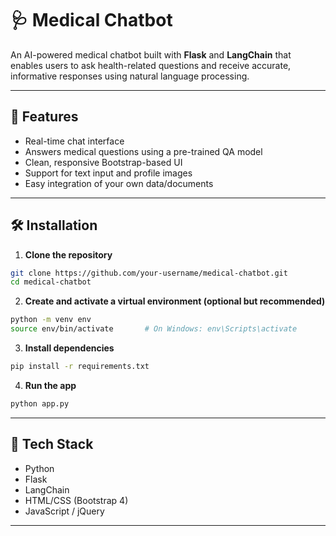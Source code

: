 # 🩺 Medical Chatbot

An AI-powered medical chatbot built with **Flask** and **LangChain** that enables users to ask health-related questions and receive accurate, informative responses using natural language processing.

---

## 🚀 Features

- Real-time chat interface
- Answers medical questions using a pre-trained QA model
- Clean, responsive Bootstrap-based UI
- Support for text input and profile images
- Easy integration of your own data/documents

---

## 🛠️ Installation

1. **Clone the repository**

```bash
git clone https://github.com/your-username/medical-chatbot.git
cd medical-chatbot
```

2. **Create and activate a virtual environment (optional but recommended)**

```bash
python -m venv env
source env/bin/activate       # On Windows: env\Scripts\activate
```

3. **Install dependencies**

```bash
pip install -r requirements.txt
```

4. **Run the app**

```bash
python app.py
```

---

## 🧠 Tech Stack

- Python
- Flask
- LangChain
- HTML/CSS (Bootstrap 4)
- JavaScript / jQuery

---

